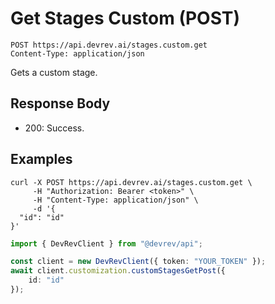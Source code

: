 # Get Stages Custom (POST)

```http
POST https://api.devrev.ai/stages.custom.get
Content-Type: application/json
```

Gets a custom stage.



## Response Body

- 200: Success.

## Examples

```shell
curl -X POST https://api.devrev.ai/stages.custom.get \
     -H "Authorization: Bearer <token>" \
     -H "Content-Type: application/json" \
     -d '{
  "id": "id"
}'
```

```typescript
import { DevRevClient } from "@devrev/api";

const client = new DevRevClient({ token: "YOUR_TOKEN" });
await client.customization.customStagesGetPost({
    id: "id"
});

```
